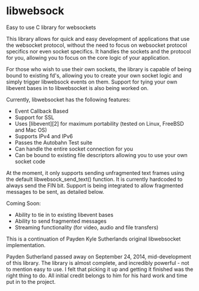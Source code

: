 # libwebsock

Easy to use C library for websockets

This library allows for quick and easy development of applications that use
the websocket protocol, without the need to focus on websocket protocol
specifics nor even socket specifics. It handles the sockets and the protocol
for you, allowing you to focus on the core logic of your application.

For those who wish to use their own sockets, the library is capable of being
bound to existing fd's, allowing you to create your own socket logic and simply
trigger libwebsock events on them. Support for tying your own libevent bases in to 
libwebsocket is also being worked on. 

Currently, libwebsocket has the following features:

* Event Callback Based
* Support for SSL
* Uses [libevent][2] for maximum portability (tested on Linux, FreeBSD and Mac OS)
* Supports IPv4 and IPv6
* Passes the Autobahn Test suite
* Can handle the entire socket connection for you
* Can be bound to existing file descriptors allowing you to use your own socket code

At the moment, it only supports sending unfragmented text frames using the default
libwebsock_send_text() function. It is currently hardcoded to always send the FIN
bit. Support is being integrated to allow fragmented messages to be sent, as detailed
below.

Coming Soon:

* Ability to tie in to existing libevent bases
* Ability to send fragmented messages
* Streaming functionality (for video, audio and file transfers)

This is a continuation of Payden Kyle Sutherlands original libwebsocket implementation.

Payden Sutherland passed away on September 24, 2014, mid-development of this library.
The library is almost complete, and incredibly powerful - not to mention easy to use. I
felt that picking it up and getting it finished was the right thing to do. All initial
credit belongs to him for his hard work and time put in to the project.
